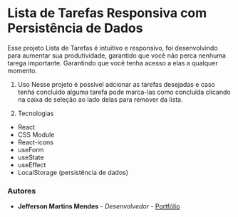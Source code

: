 # Lista de Tarefas Responsiva com Persistência de Dados

Esse projeto Lista de Tarefas é intuitivo e responsivo, foi desenvolvindo para aumentar sua produtividade, garantido que você não perca nenhuma tarega importante.
Garantindo que você tenha acesso a elas a qualquer momento. 



1. Uso 
  Nesse projeto é possivel adcionar as tarefas desejadas e caso tenha concluido alguma tarefa
  pode marca-las como concluída clicando na caixa de seleção ao lado delas para remover da lista.

2. Tecnologias
  - React
  - CSS Module
  - React-icons
  - useForm
  - useState
  - useEffect
  - LocalStorage (persistência de dados)

### Autores

- **Jefferson Martins Mendes** - *Desenvolvedor* - [Portfólio](https://jeffmmartins.github.io/Portfolio-Jefferson/)
  
  
   
